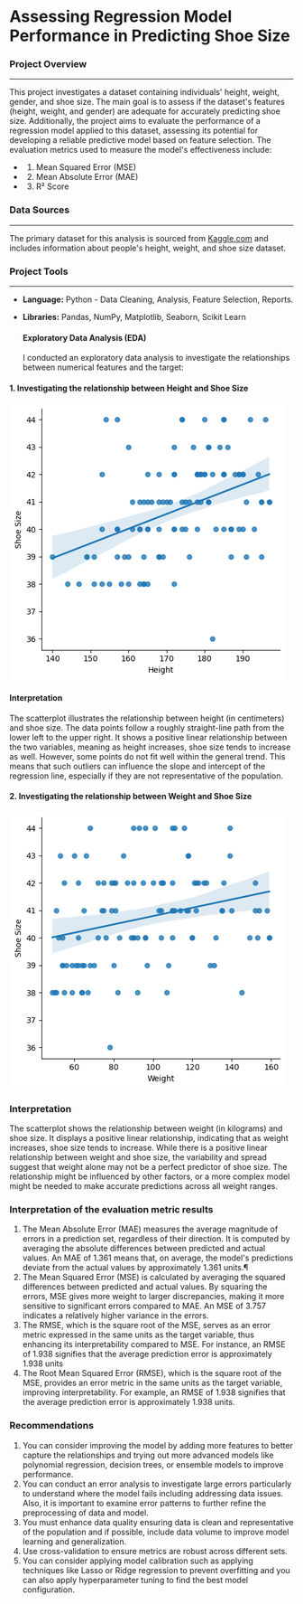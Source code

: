 
# Assessing Regression Model Performance in Predicting Shoe Size

 ### Project Overview
 ---

This project investigates a dataset containing individuals' height, weight, gender, and shoe size. The main goal is to assess if the dataset's features (height, weight, and gender) are adequate for accurately predicting shoe size. Additionally, the project aims to evaluate the performance of a regression model applied to this dataset, assessing its potential for developing a reliable predictive model based on feature selection.
The evaluation metrics used to measure the model's effectiveness include:

 * 1. Mean Squared Error (MSE)
 
 * 2. Mean Absolute Error (MAE)
 
 * 3. R² Score

### Data Sources
---

The primary dataset for this analysis is sourced from [Kaggle.com](https://www.kaggle.com/datasets/peimandaii/dataset-of-people) and includes information about people's height, weight, and shoe size dataset.

### Project Tools 
---

- **Language:** Python - Data Cleaning, Analysis, Feature Selection, Reports. 
- **Libraries:** Pandas, NumPy, Matplotlib, Seaborn, Scikit Learn

  #### Exploratory Data Analysis (EDA)
    
  I conducted an exploratory data analysis to investigate the relationships between numerical features and the target:

####  1. Investigating the relationship between Height and Shoe Size
     
![alt text](https://github.com/dgeorge1010/Shoe-Size-Prediction/blob/65a50cad933a2ca778f7f0d1117532f3652757f4/download1.png) 

#### Interpretation

The scatterplot illustrates the relationship between height (in centimeters) and shoe size. The data points follow a roughly straight-line path from the lower left to the upper right. It shows a positive linear relationship between the two variables, meaning as height increases, shoe size tends to increase as well. However, some points do not fit well within the general trend. This means that such outliers can influence the slope and intercept of the regression line, especially if they are not representative of the population.


#### 2. Investigating the relationship between Weight and Shoe Size
     
![alt text](https://github.com/dgeorge1010/Shoe-Size-Prediction/blob/eb1dd0141779ef98a331ad5f79608cb898247492/download2.png)

### Interpretation

The scatterplot shows the relationship between weight (in kilograms) and shoe size. It displays a positive linear relationship, indicating that as weight increases, shoe size tends to increase. While there is a positive linear relationship between weight and shoe size, the variability and spread suggest that weight alone may not be a perfect predictor of shoe size. The relationship might be influenced by other factors, or a more complex model might be needed to make accurate predictions across all weight ranges.


### Interpretation of the evaluation metric results

1. The Mean Absolute Error (MAE) measures the average magnitude of errors in a prediction set, regardless of their direction. It is computed by averaging the absolute differences between predicted and actual values. An MAE of 1.361 means that, on average, the model's predictions deviate from the actual values by approximately 1.361 units.¶
2. The Mean Squared Error (MSE) is calculated by averaging the squared differences between predicted and actual values. By squaring the errors, MSE gives more weight to larger discrepancies, making it more sensitive to significant errors compared to MAE. An MSE of 3.757 indicates a relatively higher variance in the errors.
3. The RMSE, which is the square root of the MSE, serves as an error metric expressed in the same units as the target variable, thus enhancing its interpretability compared to MSE. For instance, an RMSE of 1.938 signifies that the average prediction error is approximately 1.938 units
4. The Root Mean Squared Error (RMSE), which is the square root of the MSE, provides an error metric in the same units as the target variable, improving interpretability. For example, an RMSE of 1.938 signifies that the average prediction error is approximately 1.938 units.


### Recommendations

1. You can consider improving the model by adding more features to better capture the relationships and trying out more advanced models like polynomial regression, decision trees, or ensemble models to improve performance.
2. You can conduct an error analysis to investigate large errors particularly to understand where the model fails including addressing data issues. Also, it is important to examine error patterns to further refine the preprocessing of data and model.
3. You must enhance data quality ensuring data is clean and representative of the population and if possible, include data volume to improve model learning and generalization.
4. Use cross-validation to ensure metrics are robust across different sets.
5. You can consider applying model calibration such as applying techniques like Lasso or Ridge regression to prevent overfitting and you can also apply hyperparameter tuning to find the best model configuration.


